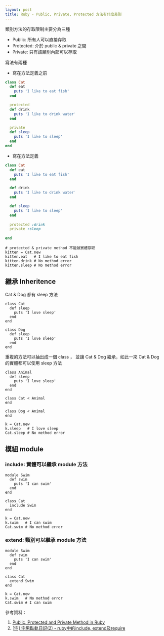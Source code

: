 ```yaml
---
layout: post
title: Ruby - Public, Private, Protected 方法有什麼差別
---
```


類別方法的存取限制主要分為三種
- Public: 所有人可以直接存取
- Protected: 介於 public & private 之間
- Private: 只有該類別內部可以存取

寫法有兩種
- 寫在方法定義之前
```ruby
class Cat
  def eat
    puts 'I like to eat fish'
  end

  protected
  def drink
    puts 'I like to drink water'
  end

  private
  def sleep
    puts 'I like to sleep'
  end
end
```
- 寫在方法定義
```ruby
class Cat
  def eat
    puts 'I like to eat fish'
  end

  def drink
    puts 'I like to drink water'
  end

  def sleep
    puts 'I like to sleep'
  end
  
  protected :drink
  private :sleep
  
end
```

```ruby=
# protected & private method 不能被實體存取
kitten = Cat.new
kitten.eat   # I like to eat fish
kitten.drink # No method error
kitten.sleep # No method error
```

## 繼承 Inheritence

Cat & Dog 都有 sleep 方法
```ruby=
class Cat
  def sleep
    puts 'I love sleep'
  end
end

class Dog
  def sleep
    puts 'I love sleep'
  end
end
```
重複的方法可以抽出成一個 class ， 並讓 Cat & Dog 繼承，如此一來 Cat & Dog 的實體都可以使用 sleep 方法
```ruby=
class Animal
  def sleep
    puts 'I love sleep'
  end
end

class Cat < Animal
end

class Dog < Animal
end
```
```ruby=
k = Cat.new
k.sleep   # I love sleep
Cat.sleep # No method error
```
## 模組 module

### include: 實體可以繼承 module 方法
```ruby=
module Swim
  def swim
    puts 'I can swim'
  end
end

class Cat
  include Swim
end

k = Cat.new
k.swim   # I can swim
Cat.swim # No method error
```

### extend: 類別可以繼承 module 方法
```ruby=
module Swim
  def swim
    puts 'I can swim'
  end
end

class Cat
  extend Swim
end

k = Cat.new
k.swim   # No method error 
Cat.swim # I can swim
```

參考資料：

1. [Public, Protected and Private Method in Ruby](https://kaochenlong.com/2011/07/26/public-protected-and-private-method-in-ruby/)
2. [[宅] 宅男臥軌日記(2) - ruby中的include, extend及require](http://cat-son.blogspot.com/2012/10/2-rubyinclude-extendrequire.html#sthash.ltKdDLJs.dpbs)